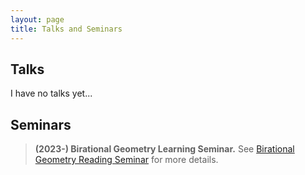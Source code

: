 ```yaml
---
layout: page
title: Talks and Seminars
---
```

## Talks
I have no talks yet...

## Seminars
> **(2023-) Birational Geometry Learning Seminar.** See [Birational Geometry Reading Seminar](https://dvlxlwz.github.io/2023/01/03/Birational-Geometry-Reading-Seminar/) for more details.
